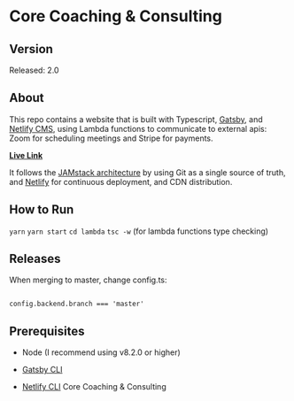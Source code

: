 # Core Coaching & Consulting

## Version

Released: 2.0

## About

This repo contains a website that is built with Typescript, [Gatsby](https://www.gatsbyjs.org/), and [Netlify CMS](https://www.netlifycms.org), using Lambda functions to communicate to external apis: Zoom for scheduling meetings and Stripe for payments.

**[Live Link](https://corecoachingconsulting.com/)**

It follows the [JAMstack architecture](https://jamstack.org) by using Git as a single source of truth, and [Netlify](https://www.netlify.com) for continuous deployment, and CDN distribution.

## How to Run

`yarn`
`yarn start`
`cd lambda`
`tsc -w` (for lambda functions type checking)

## Releases

When merging to master, change config.ts:

```

config.backend.branch === 'master'

```

## Prerequisites

- Node (I recommend using v8.2.0 or higher)

- [Gatsby CLI](https://www.gatsbyjs.org/docs/)

- [Netlify CLI](https://github.com/netlify/cli) Core Coaching & Consulting
